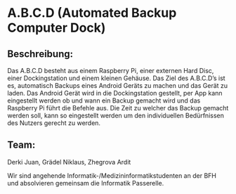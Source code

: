 # A.B.C.D (Automated Backup Computer Dock)

## Beschreibung:
Das A.B.C.D besteht aus einem Raspberry Pi, einer externen Hard Disc, einer Dockingstation und einem kleinen Gehäuse.
Das Ziel des A.B.C.D’s ist es, automatisch Backups eines Android Geräts zu machen und das Gerät zu laden.
Das Android Gerät wird in die Dockingstation gestellt, per App kann eingestellt werden ob und wann ein Backup gemacht wird und das Raspberry Pi führt die Befehle aus.
Die Zeit zu welcher das Backup gemacht werden soll, kann so eingestellt werden um den individuellen Bedürfnissen des Nutzers gerecht zu werden.


## Team:
Derki Juan,
Grädel Niklaus,
Zhegrova Ardit

Wir sind angehende Informatik-/Medizininformatikstudenten an der BFH und absolvieren gemeinsam die Informatik Passerelle.
